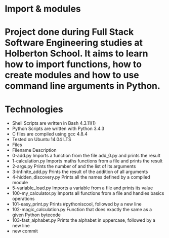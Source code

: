 # Import & modules
# Project done during Full Stack Software Engineering studies at Holberton School. It aims to learn how to import functions, how to create modules and how to use command line arguments in Python.
# Technologies
* Shell Scripts are written in Bash 4.3.11(1)
* Python Scripts are written with Python 3.4.3
* C files are compiled using gcc 4.8.4
* Tested on Ubuntu 14.04 LTS
* Files
* Filename Description
* 0-add.py Imports a function from the file add_0.py and prints the result
* 1-calculation.py Imports maths functions from a file and prints the result
* 2-args.py Prints the number of and the list of its arguments
* 3-infinite_add.py Prints the result of the addition of all arguments
* 4-hidden_discovery.py Prints all the names defined by a compiled module
* 5-variable_load.py Imports a variable from a file and prints its value
* 100-my_calculator.py Imports all functions from a file and handles basics operations
* 101-easy_print.py Prints #pythoniscool, followed by a new line
* 102-magic_calculation.py Function that does exactly the same as a given Python bytecode
* 103-fast_alphabet.py Prints the alphabet in uppercase, followed by a new line
* new commit 